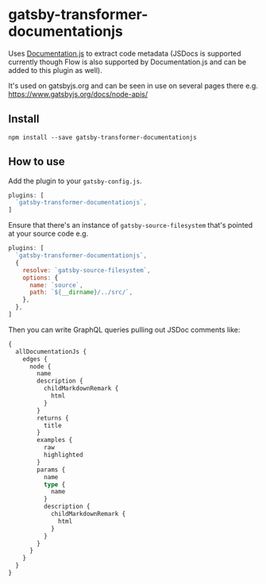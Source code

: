 # gatsby-transformer-documentationjs

Uses [Documentation.js](http://documentation.js.org/) to extract code metadata (JSDocs is supported currently though Flow is also supported by Documentation.js and can be added to this plugin as well).

It's used on gatsbyjs.org and can be seen in use on several pages there e.g. https://www.gatsbyjs.org/docs/node-apis/

## Install

`npm install --save gatsby-transformer-documentationjs`

## How to use

Add the plugin to your `gatsby-config.js`.

```javascript
plugins: [
  `gatsby-transformer-documentationjs`,
]
```

Ensure that there's an instance of `gatsby-source-filesystem` that's pointed at your source code e.g.

```javascript
plugins: [
  `gatsby-transformer-documentationjs`,
  {
    resolve: `gatsby-source-filesystem`,
    options: {
      name: `source`,
      path: `${__dirname}/../src/`,
    },
  },
]
```

Then you can write GraphQL queries pulling out JSDoc comments like:

```graphql
{
  allDocumentationJs {
    edges {
      node {
        name
        description {
          childMarkdownRemark {
            html
          }
        }
        returns {
          title
        }
        examples {
          raw
          highlighted
        }
        params {
          name
          type {
            name
          }
          description {
            childMarkdownRemark {
              html
            }
          }
        }
      }
    }
  }
}
```